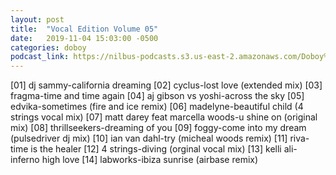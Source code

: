 ```yaml
---
layout: post
title:  "Vocal Edition Volume 05"
date:   2019-11-04 15:03:00 -0500
categories: doboy
podcast_link: https://nilbus-podcasts.s3.us-east-2.amazonaws.com/Doboy%20mix/Vocal%20Edition%20Volume%2005.mp3
---
```

[01] dj sammy-california dreaming
[02] cyclus-lost love (extended mix)
[03] fragma-time and time again
[04] aj gibson vs yoshi-across the sky
[05] edvika-sometimes (fire and ice remix)
[06] madelyne-beautiful child (4 strings vocal mix)
[07] matt darey feat marcella woods-u shine on (original mix)
[08] thrillseekers-dreaming of you
[09] foggy-come into my dream (pulsedriver dj mix)
[10] ian van dahl-try (micheal woods remix)
[11] riva-time is the healer
[12] 4 strings-diving (orginal vocal mix)
[13] kelli ali-inferno high love
[14] labworks-ibiza sunrise (airbase remix)
